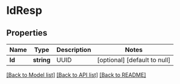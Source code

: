 # IdResp

## Properties
Name | Type | Description | Notes
------------ | ------------- | ------------- | -------------
**Id** | **string** | UUID | [optional] [default to null]

[[Back to Model list]](../README.md#documentation-for-models) [[Back to API list]](../README.md#documentation-for-api-endpoints) [[Back to README]](../README.md)


